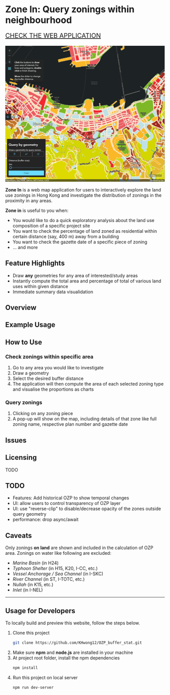 # Zone In: Query zonings within neighbourhood

<p style='font-size:20px;align:center;'>
  <a href='https://khwong12.github.io/OZP_buffer_stat/'>CHECK THE WEB APPLICATION</a>
</p>

![](fig/overview.png)

**Zone In** is a web map application for users to interactively explore the land use zonings in Hong Kong and investigate the distribution of zonings in the proximity in any areas.

**Zone in** is useful to you when:

- You would like to do a quick exploratory analysis about the land use composition of a specific project site
- You want to check the percentage of land zoned as residential within certain distance (say, 400 m) away from a building
- You want to check the gazette date of a specific piece of zoning
- ... and more

## Feature Highlights

- Draw **any** geometries for any area of interested/study areas
- Instantly compute the total area and percentage of total of various land uses within given distance
- Immediate summary data visualidation

## Overview

## Example Usage

## How to Use

### Check zonings within specific area

1. Go to any area you would like to investigate
1. Draw a geometry
1. Select the desired buffer distance
1. The application will then compute the area of each selected zoning type and visualise the proportions as charts

### Query zonings

1. Clicking on any zoning piece
1. A pop-up will show on the map, including details of that zone like full zoning name, respective plan number and gazette date

## Issues

## Licensing

TODO

## TODO

- Features: Add historical OZP to show temporal changes
- UI: allow users to control transparency of OZP layer
- UI: use "reverse-clip" to disable/decrease opacity of the zones outside query geometry
- performance: drop async/await

## Caveats

Only zonings **on land** are shown and included in the calculation of OZP area. Zonings on water like following are excluded:

- *Marine Basin* (in H24)
- *Typhoon Shelter* (in H15, K20, I-CC, etc.)
- *Vessel Anchorage / Sea Channel* (in I-SKC)
- *River Channel* (in ST, I-TOTC, etc.)
- *Nullah* (in K15, etc.)
- *Inlet* (in I-NEL)

---

## Usage for Developers

To locally build and preview this website, follow the steps below.

1. Clone this project
    ```sh
    git clone https://github.com/KHwong12/OZP_buffer_stat.git
    ```
2. Make sure **npm** and **node.js** are installed in your machine
3. At project root folder, install the npm dependencies
    ```sh
    npm install
    ```
4. Run this project on local server
   ```sh
   npm run dev-server
   ```
